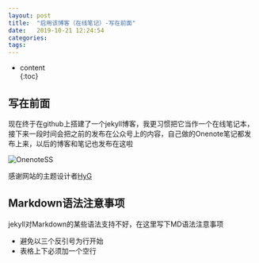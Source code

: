 ```yaml
---  
layout: post  
title:  "启用该博客（在线笔记）-写在前面"  
date:   2019-10-21 12:24:54  
categories:  
tags:  
---  
```


* content  
{:toc}  

## 写在前面  

现在终于在github上搭建了一个jekyll博客，我更习惯把它当作一个在线笔记本，接下来一段时间会把之前的发布在公众号上的内容，自己做的Onenote笔记都发布上来，以后的博客和笔记也发布在这啦  

![OnenoteSS]({{site.baseurl}}/images/intro/onenotess.png)  

感谢网站的主题设计者[HyG](https://github.com/Gaohaoyang)  

## Markdown语法注意事项
jekyll对Markdown的某些语法支持不好，在这里写下MD语法注意事项  
- 避免以三个反引号为行开始
- 表格上下必须加一个空行